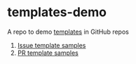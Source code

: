 # templates-demo

A repo to demo [templates](https://docs.github.com/en/enterprise-cloud@latest/communities/using-templates-to-encourage-useful-issues-and-pull-requests/about-issue-and-pull-request-templates) in GitHub repos
1. [Issue template samples](./.github/ISSUE_TEMPLATE)
2. [PR template samples](./.github/PULL_REQUEST_TEMPLATE.md)
